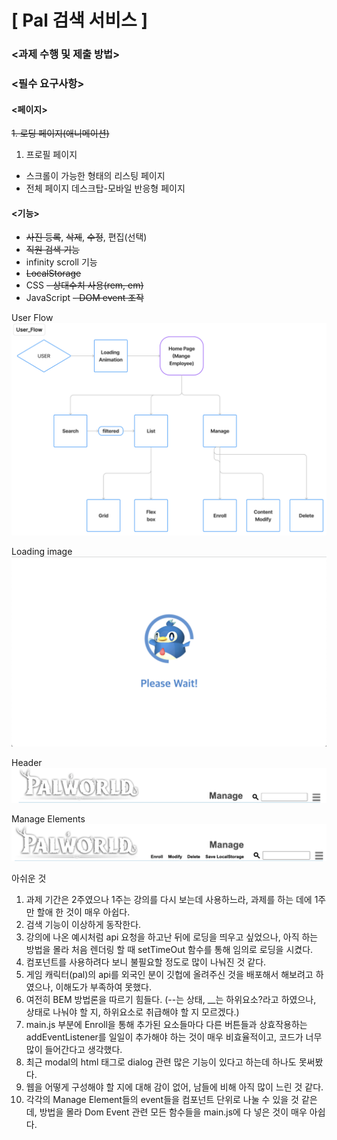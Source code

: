 # **[ Pal 검색 서비스 ]**


</aside>

### **<과제 수행 및 제출 방법>**

### **<필수 요구사항>**

#### <페이지>
~~1. 로딩 페이지(애니메이션)~~
1. 프로필 페이지
- 스크롤이 가능한 형태의 리스팅 페이지
- 전체 페이지 데스크탑-모바일 반응형 페이지

#### <기능>
- ~~사진 등록~~, ~~삭제~~, ~~수정~~, 편집(선택)
- ~~직원 검색 기능~~
- infinity scroll 기능
- ~~LocalStorage~~
- CSS
    ~~- 상대수치 사용(rem, em)~~
- JavaScript
    ~~- DOM event 조작~~ <br>

User Flow
![user Flow](image-2.png)<br>

Loading image
![Loading image](image-1.png)<br>

Header
![alt text](image-3.png)

Manage Elements
![alt text](image-4.png)

아쉬운 것 <br>
1. 과제 기간은 2주였으나 1주는 강의를 다시 보는데 사용하느라, 과제를 하는 데에 1주만 할애 한 것이 매우 아쉽다.
2. 검색 기능이 이상하게 동작한다.
3. 강의에 나온 예시처럼 api 요청을 하고난 뒤에 로딩을 띄우고 싶었으나, 아직 하는 방법을 몰라 처음 렌더링 할 때 setTimeOut 함수를 통해 임의로 로딩을 시켰다.
4. 컴포넌트를 사용하려다 보니 불필요할 정도로 많이 나눠진 것 같다.
5. 게임 캐릭터(pal)의 api를 외국인 분이 깃헙에 올려주신 것을 배포해서 해보려고 하였으나, 이해도가 부족하여 못했다.
6. 여전히 BEM 방법론을 따르기 힘들다. (--는 상태, __는 하위요소?라고 하였으나, 상태로 나눠야 할 지, 하위요소로 취급해야 할 지 모르겠다.)
7. main.js 부분에 Enroll을 통해 추가된 요소들마다 다른 버튼들과 상효작용하는 addEventListener를 일일이 추가해야 하는 것이 매우 비효율적이고, 코드가 너무 많이 들어간다고 생각했다.
8. 최근 modal의 html 태그로 dialog 관련 많은 기능이 있다고 하는데 하나도 못써봤다.
9. 웹을 어떻게 구성해야 할 지에 대해 감이 없어, 남들에 비해 아직 많이 느린 것 같다.
10. 각각의 Manage Element들의 event들을 컴포넌트 단위로 나눌 수 있을 것 같은데, 방법을 몰라 Dom Event 관련 모든 함수들을 main.js에 다 넣은 것이 매우 아쉽다.